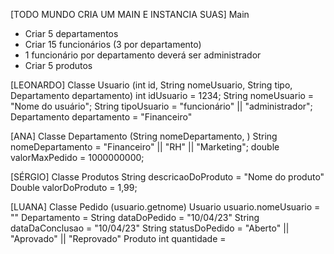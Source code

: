 [TODO MUNDO CRIA UM MAIN E INSTANCIA SUAS]
Main
- Criar 5 departamentos
- Criar 15 funcionários (3 por departamento)
- 1 funcionário por departamento deverá ser administrador
- Criar 5 produtos 

[LEONARDO]
Classe Usuario (int id, String nomeUsuario, String tipo, Departamento departamento)
int idUsuario = 1234;
String nomeUsuario = "Nome do usuário"; 
String tipoUsuario = "funcionário" || "administrador";
Departamento departamento = "Financeiro"

[ANA]
Classe Departamento (String nomeDepartamento, )
String nomeDepartamento = "Financeiro" || "RH" || "Marketing"; 
double valorMaxPedido = 1000000000;

[SÉRGIO]
Classe Produtos
String descricaoDoProduto = "Nome do produto"
Double valorDoProduto = 1,99;


[LUANA]
Classe Pedido (usuario.getnome)
Usuario usuario.nomeUsuario = ""
Departamento = 
String dataDoPedido = "10/04/23"
String dataDaConclusao = "10/04/23"
String statusDoPedido = "Aberto" || "Aprovado" || "Reprovado"
Produto
int quantidade = 